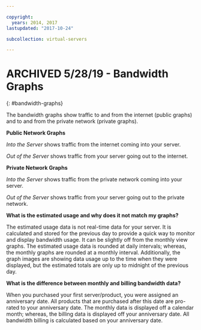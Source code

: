 ```yaml
---

copyright:
  years: 2014, 2017
lastupdated: "2017-10-24"

subcollection: virtual-servers

---
```


# ARCHIVED 5/28/19 - Bandwidth Graphs
{: #bandwidth-graphs}

The bandwidth graphs show traffic to and from the internet (public graphs) and to and from the private network (private graphs).

**Public Network Graphs**

*Into the Server* shows traffic from the internet coming into your server.

*Out of the Server* shows traffic from your server going out to the internet.

**Private Network Graphs**

*Into the Server* shows traffic from the private network coming into your server.

*Out of the Server* shows traffic from your server going out to the private network.

**What is the estimated usage and why does it not match my graphs?**

The estimated usage data is not real-time data for your server. It is calculated and stored for the previous day to provide a quick way to monitor and display bandwidth usage. It can be slightly off from the monthly view graphs. The estimated usage data is rounded at daily intervals; whereas, the monthly graphs are rounded at a monthly interval. Additionally, the graph images are showing data usage up to the time when they were displayed, but the estimated totals are only up to midnight of the previous day.

**What is the difference between monthly and billing bandwidth data?**

When you purchased your first server/product, you were assigned an anniversary date. All products that are purchased after this date are pro-rated to your anniversary date. The monthly data is displayed off a calendar month; whereas, the billing data is displayed off your anniversary date. All bandwidth billing is calculated based on your anniversary date.

